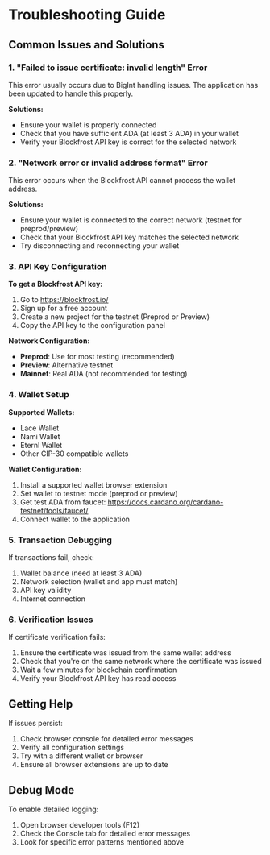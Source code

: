 # Troubleshooting Guide

## Common Issues and Solutions

### 1. "Failed to issue certificate: invalid length" Error

This error usually occurs due to BigInt handling issues. The application has been updated to handle this properly.

**Solutions:**
- Ensure your wallet is properly connected
- Check that you have sufficient ADA (at least 3 ADA) in your wallet
- Verify your Blockfrost API key is correct for the selected network

### 2. "Network error or invalid address format" Error

This error occurs when the Blockfrost API cannot process the wallet address.

**Solutions:**
- Ensure your wallet is connected to the correct network (testnet for preprod/preview)
- Check that your Blockfrost API key matches the selected network
- Try disconnecting and reconnecting your wallet

### 3. API Key Configuration

**To get a Blockfrost API key:**
1. Go to https://blockfrost.io/
2. Sign up for a free account
3. Create a new project for the testnet (Preprod or Preview)
4. Copy the API key to the configuration panel

**Network Configuration:**
- **Preprod**: Use for most testing (recommended)
- **Preview**: Alternative testnet
- **Mainnet**: Real ADA (not recommended for testing)

### 4. Wallet Setup

**Supported Wallets:**
- Lace Wallet
- Nami Wallet
- Eternl Wallet
- Other CIP-30 compatible wallets

**Wallet Configuration:**
1. Install a supported wallet browser extension
2. Set wallet to testnet mode (preprod or preview)
3. Get test ADA from faucet: https://docs.cardano.org/cardano-testnet/tools/faucet/
4. Connect wallet to the application

### 5. Transaction Debugging

If transactions fail, check:
1. Wallet balance (need at least 3 ADA)
2. Network selection (wallet and app must match)
3. API key validity
4. Internet connection

### 6. Verification Issues

If certificate verification fails:
1. Ensure the certificate was issued from the same wallet address
2. Check that you're on the same network where the certificate was issued
3. Wait a few minutes for blockchain confirmation
4. Verify your Blockfrost API key has read access

## Getting Help

If issues persist:
1. Check browser console for detailed error messages
2. Verify all configuration settings
3. Try with a different wallet or browser
4. Ensure all browser extensions are up to date

## Debug Mode

To enable detailed logging:
1. Open browser developer tools (F12)
2. Check the Console tab for detailed error messages
3. Look for specific error patterns mentioned above
